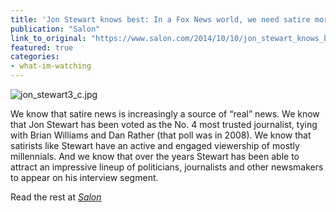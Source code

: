 ```yaml
---
title: 'Jon Stewart knows best: In a Fox News world, we need satire more than “Meet The Press”'
publication: "Salon"
link_to_original: "https://www.salon.com/2014/10/10/jon_stewart_knows_best_in_a_fox_news_world_we_need_satire_more_than_meet_the_press/"
featured: true
categories: 
- what-im-watching
---
```


![jon_stewart3_c.jpg](/uploads/jon_stewart3_c.jpg)

We know that satire news is increasingly a source of “real” news. We know that Jon Stewart has been voted as the No. 4 most trusted journalist, tying with Brian Williams and Dan Rather (that poll was in 2008). We know that satirists like Stewart have an active and engaged viewership of mostly millennials. And we know that over the years Stewart has been able to attract an impressive lineup of politicians, journalists and other newsmakers to appear on his interview segment.

Read the rest at [_Salon_](https://www.salon.com/2014/10/10/jon_stewart_knows_best_in_a_fox_news_world_we_need_satire_more_than_meet_the_press/)
